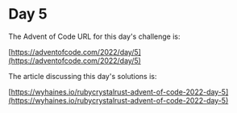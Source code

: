 # Day 5

The Advent of Code URL for this day's challenge is:

[https://adventofcode.com/2022/day/5](https://adventofcode.com/2022/day/5)

The article discussing this day's solutions is:

[https://wyhaines.io/rubycrystalrust-advent-of-code-2022-day-5](https://wyhaines.io/rubycrystalrust-advent-of-code-2022-day-5)
